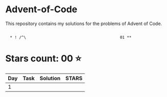 # Advent-of-Code
This repository contains my solutions for the problems of Advent of Code.

```

  * ! /^\                                         01 **

```

# Stars count: 00 :star:

Day | Task | Solution | STARS |
------------ | ------------ | ------------- | ------------- |
1 | | | |



